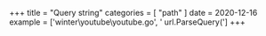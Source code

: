 +++
title = "Query string"
categories = [ "path" ]
date = 2020-12-16
example = ['winter\youtube\youtube.go', ' url.ParseQuery(']
+++
